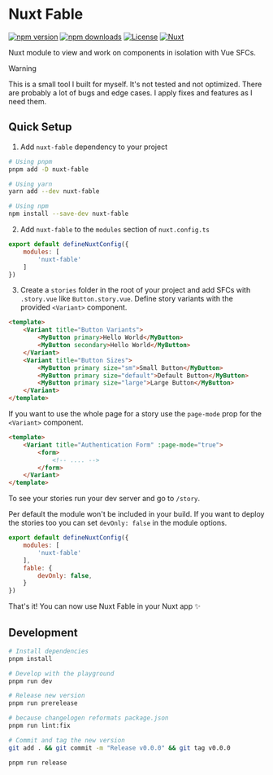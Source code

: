 # Nuxt Fable

[![npm version][npm-version-src]][npm-version-href]
[![npm downloads][npm-downloads-src]][npm-downloads-href]
[![License][license-src]][license-href]
[![Nuxt][nuxt-src]][nuxt-href]

Nuxt module to view and work on components in isolation with Vue SFCs.

> [!WARNING]
> This is a small tool I built for myself. It's not tested and not optimized. There are probably a lot of bugs and edge cases. I apply fixes and features as I need them.

## Quick Setup

1. Add `nuxt-fable` dependency to your project

```bash
# Using pnpm
pnpm add -D nuxt-fable

# Using yarn
yarn add --dev nuxt-fable

# Using npm
npm install --save-dev nuxt-fable
```

2. Add `nuxt-fable` to the `modules` section of `nuxt.config.ts`

```js
export default defineNuxtConfig({
	modules: [
		'nuxt-fable'
	]
})
```

3. Create a `stories` folder in the root of your project and add SFCs with `.story.vue` like `Button.story.vue`. Define story variants with the provided `<Variant>` component.

```html
<template>
	<Variant title="Button Variants">
		<MyButton primary>Hello World</MyButton>
		<MyButton secondary>Hello World</MyButton>
	</Variant>
	<Variant title="Button Sizes">
		<MyButton primary size="sm">Small Button</MyButton>
		<MyButton primary size="default">Default Button</MyButton>
		<MyButton primary size="large">Large Button</MyButton>
	</Variant>
</template>
```

If you want to use the whole page for a story use the `page-mode` prop for the  `<Variant>` component.

```html
<template>
	<Variant title="Authentication Form" :page-mode="true">
		<form>
			<!-- .... -->
		</form>
	</Variant>
</template>
```

To see your stories run your dev server and go to `/story`.

Per default the module won't be included in your build. If you want to deploy the stories too you can set `devOnly: false` in the module options.

```js
export default defineNuxtConfig({
	modules: [
		'nuxt-fable'
	],
	fable: {
		devOnly: false,
	}
})
```

That's it! You can now use Nuxt Fable in your Nuxt app ✨

## Development

```bash
# Install dependencies
pnpm install

# Develop with the playground
pnpm run dev

# Release new version
pnpm run prerelease

# because changelogen reformats package.json
pnpm run lint:fix

# Commit and tag the new version
git add . && git commit -m "Release v0.0.0" && git tag v0.0.0

pnpm run release
```

<!-- Badges -->
[npm-version-src]: https://img.shields.io/npm/v/nuxt-fable/latest.svg?style=flat&colorA=18181B&colorB=28CF8D
[npm-version-href]: https://npmjs.com/package/nuxt-fable

[npm-downloads-src]: https://img.shields.io/npm/dm/nuxt-fable.svg?style=flat&colorA=18181B&colorB=28CF8D
[npm-downloads-href]: https://npmjs.com/package/nuxt-fable

[license-src]: https://img.shields.io/npm/l/nuxt-fable.svg?style=flat&colorA=18181B&colorB=28CF8D
[license-href]: https://npmjs.com/package/nuxt-fable

[nuxt-src]: https://img.shields.io/badge/Nuxt-18181B?logo=nuxt.js
[nuxt-href]: https://nuxt.com

